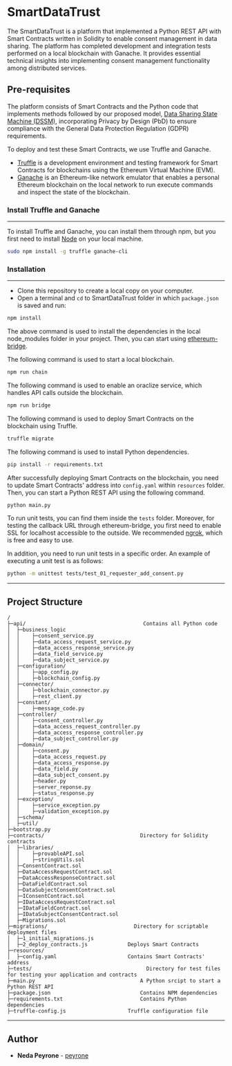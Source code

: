 # SmartDataTrust

The SmartDataTrust is a platform that implemented a Python REST API with Smart Contracts written in Solidity to enable consent management in data sharing. The platform has completed development and integration tests performed on a local blockchain with Ganache. It provides essential technical insights into implementing consent management functionality among distributed services.

## Pre-requisites
The platform consists of Smart Contracts and the Python code that implements methods followed by our proposed model, [Data Sharing State Machine (DSSM)](https://github.com/cucpbioinfo/BlockchainBasedDataSharing), incorporating Privacy by Design (PbD) to ensure compliance with the General Data Protection Regulation (GDPR) requirements.

To deploy and test these Smart Contracts, we use Truffle and Ganache.

* [Truffle](https://www.trufflesuite.com/truffle) is a development environment and testing framework for Smart Contracts for blockchains using the Ethereum Virtual Machine (EVM).
* [Ganache](https://www.trufflesuite.com/ganache) is an Ethereum-like network emulator that enables a personal Ethereum blockchain on the local network to run execute commands and inspect the state of the blockchain.

### Install Truffle and Ganache
------------
To install Truffle and Ganache, you can install them through npm, but you first need to install [Node](https://nodejs.org/en/) on your local machine.

```bash
sudo npm install -g truffle ganache-cli
```

### Installation
------------
* Clone this repository to create a local copy on your computer.
* Open a terminal and `cd` to SmartDataTrust folder in which `package.json` is saved and run:

```bash
npm install
```

The above command is used to install the dependencies in the local node_modules folder in your project. Then, you can start using [ethereum-bridge](https://github.com/provable-things/ethereum-bridge).

The following command is used to start a local blockchain.
```bash
npm run chain
```

The following command is used to enable an oraclize service, which handles API calls outside the blockchain.
```bash
npm run bridge
```

The following command is used to deploy Smart Contracts on the blockchain using Truffle.
```bash
truffle migrate
```

The following command is used to install Python dependencies.
```bash
pip install -r requirements.txt
```

After successfully deploying Smart Contracts on the blockchain, you need to update Smart Contracts' address into `config.yaml` within `resources` folder. Then, you can start a Python REST API using the following command.
```bash
python main.py
```

To run unit tests, you can find them inside the `tests` folder. Moreover, for testing the callback URL through ethereum-bridge, you first need to enable SSL for localhost accessible to the outside. We recommended [ngrok](https://ngrok.com), which is free and easy to use.

In addition, you need to run unit tests in a specific order. An example of executing a unit test is as follows:
```bash
python -m unittest tests/test_01_requester_add_consent.py
```

------------

## Project Structure
```
/
├─api/       			                    Contains all Python code
│  ├─business_logic
│  │    ├─consent_service.py
│  │    ├─data_access_request_service.py
│  │    ├─data_access_response_service.py
│  │    ├─data_field_service.py
│  │    ├─data_subject_service.py
│  ├─configuration/
│  │    ├─app_config.py
│  │    ├─blockchain_config.py
│  ├─connector/
│  │    ├─blockchain_connector.py
│  │    ├─rest_client.py
│  ├─constant/
│  │    ├─message_code.py
│  ├─controller/
│  │    ├─consent_controller.py
│  │    ├─data_access_request_controller.py
│  │    ├─data_access_response_controller.py
│  │    ├─data_subject_controller.py
│  ├─domain/
│  │    ├─consent.py
│  │    ├─data_access_request.py
│  │    ├─data_access_response.py
│  │    ├─data_field.py
│  │    ├─data_subject_consent.py
│  │    ├─header.py
│  │    ├─server_reponse.py
│  │    ├─status_response.py
│  ├─exception/
│  │    ├─service_exception.py
│  │    ├─validation_exception.py
│  ├─schema/
│  ├─util/
├─bootstrap.py 	
├─contracts/ 			                   Directory for Solidity contracts
│  ├─libraries/
│  │    ├─provableAPI.sol
│  │    ├─stringUtils.sol       
│  ├─ConsentContract.sol 		            
│  ├─DataAccessRequestContract.sol 		  
│  ├─DataAccessResponseContract.sol 		  
│  ├─DataFieldContract.sol 		  
│  ├─DataSubjectConsentContract.sol 		  
│  ├─IConsentContract.sol
│  ├─IDataAccessRequestContract.sol 
│  ├─IDataFieldContract.sol 
│  ├─IDataSubjectConsentContract.sol 
│  ├─Migrations.sol 
├─migrations/ 			                 Directory for scriptable deployment files
│  ├─1_initial_migrations.js 	
│  ├─2_deploy_contracts.js 		       Deploys Smart Contracts
├─resources/
│  ├─config.yaml 	                   Contains Smart Contracts' address 
├─tests/ 				                     Directory for test files for testing your application and contracts
├─main.py 				                   A Python srcipt to start a Python REST API
├─package.json				               Contains NPM dependencies
├─requirements.txt 				           Contains Python dependencies
├─truffle-config.js 	               Truffle configuration file
```

------------

## Author

* **Neda Peyrone** - [peyrone](https://github.com/peyrone)
